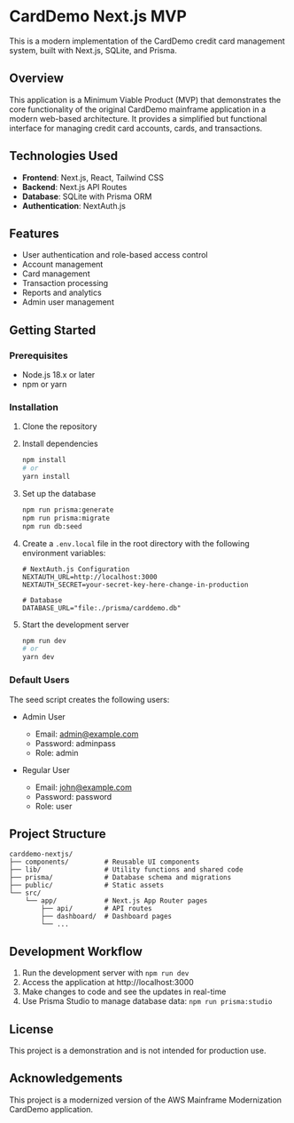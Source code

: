 # CardDemo Next.js MVP

This is a modern implementation of the CardDemo credit card management system, built with Next.js, SQLite, and Prisma.

## Overview

This application is a Minimum Viable Product (MVP) that demonstrates the core functionality of the original CardDemo mainframe application in a modern web-based architecture. It provides a simplified but functional interface for managing credit card accounts, cards, and transactions.

## Technologies Used

- **Frontend**: Next.js, React, Tailwind CSS
- **Backend**: Next.js API Routes
- **Database**: SQLite with Prisma ORM
- **Authentication**: NextAuth.js

## Features

- User authentication and role-based access control
- Account management
- Card management
- Transaction processing
- Reports and analytics
- Admin user management

## Getting Started

### Prerequisites

- Node.js 18.x or later
- npm or yarn

### Installation

1. Clone the repository
2. Install dependencies
   ```bash
   npm install
   # or
   yarn install
   ```
3. Set up the database
   ```bash
   npm run prisma:generate
   npm run prisma:migrate
   npm run db:seed
   ```
4. Create a `.env.local` file in the root directory with the following environment variables:
   ```
   # NextAuth.js Configuration
   NEXTAUTH_URL=http://localhost:3000
   NEXTAUTH_SECRET=your-secret-key-here-change-in-production

   # Database
   DATABASE_URL="file:./prisma/carddemo.db"
   ```

5. Start the development server
   ```bash
   npm run dev
   # or
   yarn dev
   ```

### Default Users

The seed script creates the following users:

- Admin User
  - Email: admin@example.com
  - Password: adminpass
  - Role: admin

- Regular User
  - Email: john@example.com
  - Password: password
  - Role: user

## Project Structure

```
carddemo-nextjs/
├── components/         # Reusable UI components
├── lib/                # Utility functions and shared code
├── prisma/             # Database schema and migrations
├── public/             # Static assets
└── src/
    └── app/            # Next.js App Router pages
        ├── api/        # API routes
        ├── dashboard/  # Dashboard pages
        └── ...
```

## Development Workflow

1. Run the development server with `npm run dev`
2. Access the application at http://localhost:3000
3. Make changes to code and see the updates in real-time
4. Use Prisma Studio to manage database data: `npm run prisma:studio`

## License

This project is a demonstration and is not intended for production use.

## Acknowledgements

This project is a modernized version of the AWS Mainframe Modernization CardDemo application.
